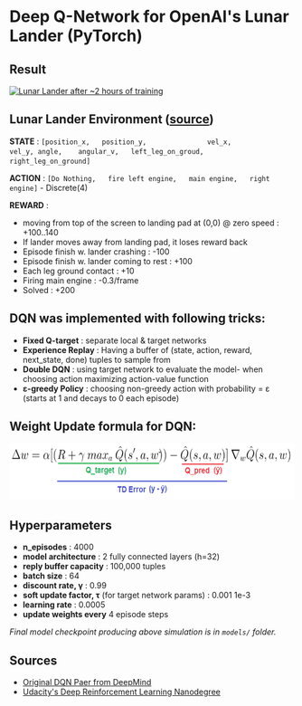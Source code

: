 # Deep Q-Network for OpenAI's Lunar Lander (PyTorch)


## Result

[![Lunar Lander after ~2 hours of training](https://yt-embed.herokuapp.com/embed?v=4lU5gFPzzEI)](https://www.youtube.com/watch?v=4lU5gFPzzEI&feature=youtu.be)


## Lunar Lander Environment ([source](https://github.com/openai/gym/blob/master/gym/envs/box2d/lunar_lander.py)) ##

**STATE** : `[position_x,   position_y,               vel_x,                 vel_y,
                angle,    angular_v,   left_leg_on_groud,   right_leg_on_ground]`
                   
**ACTION** : `[Do Nothing,   fire left engine,   main engine,   right engine]` - Discrete(4)
    
**REWARD** : 
* moving from top of the screen to landing pad at (0,0) @ zero speed : +100..140 
* If lander moves away from landing pad, it loses reward back
* Episode finish w. lander crashing       : -100 
* Episode finish w. lander coming to rest : +100
* Each leg ground contact                 : +10
* Firing main engine                      : -0.3/frame
* Solved                                  : +200 


## DQN was implemented with following tricks:

* **Fixed Q-target** : separate local & target networks
* **Experience Replay** : Having a buffer of (state, action, reward, next_state, done) tuples to sample from 
* **Double DQN** : using target network to evaluate the model- when choosing action maximizing action-value function 
* **ε-greedy Policy** : choosing non-greedy action with probability = ε (starts at 1 and decays to 0 each episode) 


## Weight Update formula for DQN: 

<p align="center"><img src="assets/formula.png" width = "550" height = "100"></p>


## Hyperparameters

* **n_episodes** : 4000
* **model architecture** : 2 fully connected layers (h=32)
* **reply buffer capacity** : 100,000 tuples
* **batch size** : 64       
* **discount rate, γ** : 0.99    
* **soft update factor, τ** (for target network params) : 0.001 1e-3     
* **learning rate** : 0.0005               
* **update weights every** 4 episode steps 

*Final model checkpoint producing above simulation is in `models/` folder.*


## Sources
* [Original DQN Paer from DeepMind](https://storage.googleapis.com/deepmind-media/dqn/DQNNaturePaper.pdf)
* [Udacity's Deep Reinforcement Learning Nanodegree](https://classroom.udacity.com/nanodegrees/nd893/dashboard/overview)
